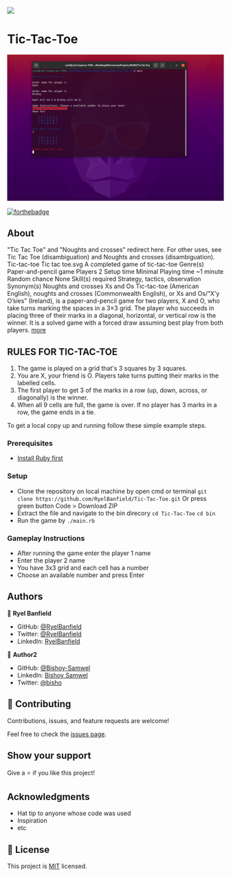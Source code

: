 ![](https://img.shields.io/badge/Microverse-blueviolet)

# Tic-Tac-Toe

![screenshot](./Screenshot.png)



[![forthebadge](https://forthebadge.com/images/badges/made-with-ruby.svg)](https://forthebadge.com)


## About
"Tic Tac Toe" and "Noughts and crosses" redirect here. For other uses, see Tic Tac Toe (disambiguation) and Noughts and crosses (disambiguation).
Tic-tac-toe
Tic tac toe.svg
A completed game of tic-tac-toe
Genre(s)	Paper-and-pencil game
Players	2
Setup time	Minimal
Playing time	~1 minute
Random chance	None
Skill(s) required	Strategy, tactics, observation
Synonym(s)	Noughts and crosses
Xs and Os
Tic-tac-toe (American English), noughts and crosses (Commonwealth English), or Xs and Os/“X’y O’sies” (Ireland), is a paper-and-pencil game for two players, X and O, who take turns marking the spaces in a 3×3 grid. The player who succeeds in placing three of their marks in a diagonal, horizontal, or vertical row is the winner. It is a solved game with a forced draw assuming best play from both players.
[more](https://en.wikipedia.org/wiki/Tic-tac-toe)


## RULES FOR TIC-TAC-TOE
1. The game is played on a grid that's 3 squares by 3 squares.
2. You are X, your friend is O. Players take turns putting their marks in the labelled cells.
3. The first player to get 3 of the marks in a row (up, down, across, or diagonally) is the winner.
4. When all 9 cells are full, the game is over. If no player has 3 marks in a row, the game ends in a tie.

To get a local copy up and running follow these simple example steps.

### Prerequisites
  - [Install Ruby first](https://www.ruby-lang.org/en/documentation/installation/) 

### Setup
  - Clone the repository on local machine by open cmd or terminal
   ```git clone https://github.com/RyelBanfield/Tic-Tac-Toe.git```
  Or press green button Code > Download ZIP
  - Extract the file and navigate to the bin direcory 
  ```cd Tic-Tac-Toe```
  ```cd bin```
  - Run the game by ```./main.rb```

### Gameplay Instructions
  - After running the game enter the player 1 name
  - Enter the player 2 name
  - You have 3x3 grid and each cell has a number 
  - Choose an available number and press Enter


## Authors

👤 **Ryel Banfield**

- GitHub: [@RyelBanfield](https://github.com/RyelBanfield)
- Twitter: [@RyelBanfield](https://twitter.com/RyelBanfield)
- LinkedIn: [RyelBanfield](https://www.linkedin.com/in/ryel-banfield/)

👤 **Author2**

- GitHub: [@Bishoy-Samwel](https://github.com/Bishoy-Samwel)
- LinkedIn: [Bishoy Samwel](https://www.linkedin.com/in/bishoy-samwuel-ss/)
- Twitter: [@bisho](https://twitter.com/BishoFaheem15)

## 🤝 Contributing

Contributions, issues, and feature requests are welcome!

Feel free to check the [issues page](issues/).

## Show your support

Give a ⭐️ if you like this project!

## Acknowledgments

- Hat tip to anyone whose code was used
- Inspiration
- etc

## 📝 License

This project is [MIT](LICENSE) licensed.
